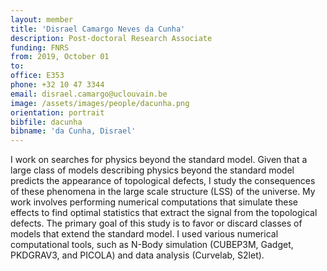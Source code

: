 ```yaml
---
layout: member
title: 'Disrael Camargo Neves da Cunha'
description: Post-doctoral Research Associate
funding: FNRS
from: 2019, October 01
to:
office: E353
phone: +32 10 47 3344
email: disrael.camargo@uclouvain.be
image: /assets/images/people/dacunha.png
orientation: portrait
bibfile: dacunha
bibname: 'da Cunha, Disrael'
---
```


I work on searches for physics beyond the standard model. Given that a
large class of models describing physics beyond the standard model
predicts the appearance of topological defects, I study the
consequences of these phenomena in the large scale structure (LSS) of
the universe. My work involves performing numerical computations that
simulate these effects to find optimal statistics that extract the
signal from the topological defects. The primary goal of this study is
to favor or discard classes of models that extend the standard
model. I used various numerical computational tools, such as N-Body
simulation (CUBEP3M, Gadget, PKDGRAV3, and PICOLA) and data analysis
(Curvelab, S2let).
